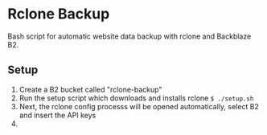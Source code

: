 # Rclone Backup
Bash script for automatic website data backup with rclone and Backblaze B2.

## Setup
1. Create a B2 bucket called "rclone-backup"
2. Run the setup script which downloads and installs rclone
```$ ./setup.sh```
2. Next, the rclone config processs will be opened automatically, select B2 and insert the API keys
3. 
